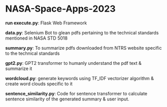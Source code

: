 # NASA-Space-Apps-2023

**run execute.py**: Flask Web Framework

**data.py**: Selenium Bot to glean pdfs pertaining to the technical standards mentioned in NASA STD 5018

**summary.py**: To summarize pdfs downloaded from NTRS website specific to the technical standards

**gpt2.py**: GPT2 transformer to humanly understand the pdf text & summarize it

**wordcloud.py**: generate keywords using TF_IDF vectorizer algorithm & create word clouds specific to it

**sentence_similarity.py**: Code for sentence transformer to calculate sentence similarity of the generated summary & user input.



